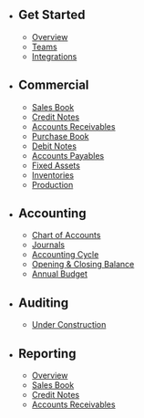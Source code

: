 - ## Get Started
    - [Overview](/docs/{{version}}/overview)
    - [Teams](/docs/{{version}}/teams)
    - [Integrations](/docs/{{version}}/integrations)
- ## Commercial
    - [Sales Book](/docs/{{version}}/comercial/sales-book)
    - [Credit Notes](/docs/{{version}}/comercial/credit-note)
    - [Accounts Receivables](/docs/{{version}}/comercial/accounts-receivables)
    - [Purchase Book](/docs/{{version}}/comercial/purchase-book)
    - [Debit Notes](/docs/{{version}}/comercial/debit-note)
    - [Accounts Payables](/docs/{{version}}/comercial/accounts-payables)
    - [Fixed Assets](/docs/{{version}}/comercial/fixed-assets)
    - [Inventories](/docs/{{version}}/comercial/inventory)
    - [Production](/docs/{{version}}/comercial/production)
- ## Accounting
    - [Chart of Accounts](/docs/{{version}}/accounting/overview)
    - [Journals](/docs/{{version}}/accounting/overview)
    - [Accounting Cycle](/docs/{{version}}/accounting/overview)
    - [Opening & Closing Balance](/docs/{{version}}/accounting/overview)
    - [Annual Budget](/docs/{{version}}/accounting/overview)
- ## Auditing
    - [Under Construction](/docs/{{version}}/auditing/overview)
- ## Reporting
    - [Overview](/docs/{{version}}/reports/overview)
    - [Sales Book](/docs/{{version}}/reports/sales-book)
    - [Credit Notes](/docs/{{version}}/reports/credit-note)
    - [Accounts Receivables](/docs/{{version}}/reports/accounts-receivables)
